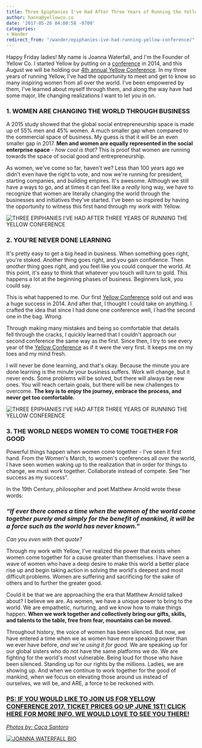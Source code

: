 ```yaml
---
title: Three Epiphanies I've Had After Three Years of Running the Yellow Conference
author: hanna@yellowco.co
date: '2017-05-26 04:00:58 -0700'
categories:
- Wander
redirect_from: "/wander/epiphanies-ive-had-running-yellow-conference/"
---
```


Happy Friday ladies! My name is Joanna Waterfall, and I'm the Founder of Yellow Co. I started Yellow by putting on a [conference](http://yellowco.co/conference/) in 2014, and this August we will be holding our [4th annual Yellow Conference](http://yellowco.co/conference/). In my three years of running Yellow, I've had the opportunity to meet and get to know so many inspiring women from all over the world. I've been empowered by them, I've learned about myself through them, and along the way have had some major, life changing realizations I want to let you in on.

### 1\. WOMEN ARE CHANGING THE WORLD THROUGH BUSINESS

<div>

A 2015 study showed that the global social entrepreneurship space is made up of 55% men and 45% women. A much smaller gap when compared to the commercial space of business. My guess is that it will be an even smaller gap in 2017. **Men and women are equally represented in the social enterprise space** - _how cool is that?_ This is proof that women are running towards the space of social good and entrepreneurship.

As women, we've come so far, haven't we? Less than 100 years ago we didn't even have the right to vote, and now we're running for president, starting companies, and building empires. It's awesome. Although we still have a ways to go, and at times it can feel like a _really_ long way, we have to recognize that women are literally changing the world through the businesses and initiatives they've started. I've been so inspired by having the opportunity to witness this first hand through my work with Yellow.

</div>

<div>

![THREE EPIPHANIES I'VE HAD AFTER THREE YEARS OF RUNNING THE YELLOW CONFERENCE](http://yellowco.co/wp-content/uploads/2017/05/Screenshot-2017-05-22-13.45.27.png "THREE EPIPHANIES I'VE HAD AFTER THREE YEARS OF RUNNING THE YELLOW CONFERENCE")

### 2\. YOU'RE NEVER DONE LEARNING

It's pretty easy to get a big head in business. When something goes right, you're stoked. Another thing goes right, and you gain confidence. Then _another_ thing goes right, and you feel like you could conquer the world. At this point, it's easy to think that whatever you touch will turn to gold. This happens a lot at the beginning phases of business. Beginners luck, you could say.

<div>

This is what happened to me. Our first [Yellow Conference](http://yellowco.co/conference/) sold out and was a huge success in 2014\. And after that, I thought I could take on anything. I crafted the idea that since I had done one conference well, I had the second one in the bag. _Wrong._

Through making many mistakes and being so comfortable that details fell through the cracks, I quickly learned that I couldn't approach our second conference the same way as the first. Since then, I try to see every year of the [Yellow Conference](http://yellowco.co/conference/) as if it were the very first. It keeps me on my toes and my mind fresh.

</div>

<div>

I will never be done learning, and that's okay. Because the minute you are done learning is the minute your business suffers. Work will change, but it never ends. Some problems will be solved, but there will always be new ones. You will reach certain goals, but there will be new challenges to overcome. **The key is to enjoy the journey, embrace the process, and never get too comfortable.**

![THREE EPIPHANIES I'VE HAD AFTER THREE YEARS OF RUNNING THE YELLOW CONFERENCE](http://yellowco.co/wp-content/uploads/2017/05/Yellow_2015_Day_2-180.jpg "THREE EPIPHANIES I'VE HAD AFTER THREE YEARS OF RUNNING THE YELLOW CONFERENCE")

### 3\. THE WORLD NEEDS WOMEN TO COME TOGETHER FOR GOOD

<div>

Powerful things happen when women come together - I've seen it first hand. From the Women's March, to women's conferences all over the world, I have seen women waking up to the realization that in order for things to change, we must work together. Collaborate instead of compete. See "her success as my success".

In the 19th Century, philosopher and poet Matthew Arnold wrote these words:

### _“If ever there comes a time when the women of the world come together purely and simply for the benefit of mankind, it will be a force such as the world has never known.”_

_Can you even with that quote?_

Through my work with Yellow, I've realized the power that exists when women come together for a cause greater than themselves. I have seen a wave of women who have a deep desire to make this world a better place rise up and begin taking action in solving the world's deepest and most difficult problems. Women are suffering and sacrificing for the sake of others and to further the greater good.

Could it be that we are approaching the era that Matthew Arnold talked about? I believe we are. As women, we have a unique power to bring to the world. We are empathetic, nurturing, and we know how to make things happen. **When we work together and collectively bring our gifts, skills, and talents to the table, free from fear, mountains can be moved.**

Throughout history, the voice of women has been silenced. But now, we have entered a time when we as women have more speaking power than we ever have before, _and we're using it for good_. We are speaking up for our global sisters who do not have the same platforms we do. We are fighting for the world's most vulnerable. Being loud for those who have been silenced. Standing up for our rights by the millions. Ladies, we are showing up. And when we continue to work together for the good of mankind, when we focus on elevating those around us instead of ourselves, we will be, and ARE, a force to be reckoned with.

### [PS: IF YOU WOULD LIKE TO JOIN US FOR YELLOW CONFERENCE 2017, TICKET PRICES GO UP JUNE 1ST! CLICK HERE FOR MORE INFO. WE WOULD LOVE TO SEE YOU THERE!](http://yellowco.co/conference/)

_[Photos by: Caca Santoro](http://cacasantoro.com/)_

[![JOANNA WATERFALL BIO](http://yellowco.co/wp-content/uploads/2017/05/JOANNA-WATERFALL-BIO.jpg)](https://www.instagram.com/joannawaterfall/)

</div>

</div>

</div>
